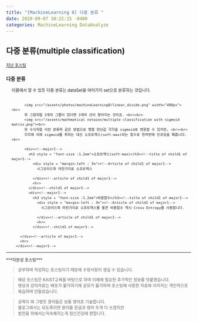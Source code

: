 ```yaml
---
title: "[MachineLearning 8] 다중 분류 "
date: 2020-09-07 10:22:15 -0400
categories: MachineLearning DataAnalyze
---
```

## 다중 분류(multiple classification)

<div style = "font-size : 0.8em"><!--biggest-->
  <a href="https://can019.github.io/machinelearning/dataanalyze/MachineLearning-AI-7/">지난 포스팅</a>
  <div><!--main-->
    <div><!--major1-->
      <h3 style = "font-size :1.2em">다중 분류</h3><!--title of major1-->
        <div style = "margin-left : 3%"><!--Article of major1-->
          이름에서 알 수 있듯 다중 분류는 dataSet을 여러가지 set으로 분류하는 것입니다. <br><br>

          <img src="/assets/photos/machineLearning8/linear_divide.png" width="400px"> <br>
          위 그림처럼 3개의 그룹이 있다면 3개의 선이 찾아지는 것이죠. <br><br>
          <img src="/assets/mathmatical notaion/multiple classification with sigmoid matrix.png"><br>
          위 수식처럼 이진 분류와 같은 방법으로 행렬 연산값 각각을 sigmoid로 변환할 수 있지만, <br><br>
          각각에 식에 sigmoid를 취하는 대신 소프트맥스(soft-max)라는 함수로 한꺼번에 인코딩을 해줍니다. <br>

          <div><!--major1-->
            <h3 style = "font-size :1.2em">소프트맥스(soft-max)</h3><!--title of child1 of major1-->
              <div style = "margin-left : 3%"><!--Article of child1 of major1-->
                시그모이드와 마찬가지로 소프트맥스

              </div><!--article of child1 of major1-->
              <hr>
            </div><!--child1 of major1-->
            <div><!--major1-->
              <h3 style = "font-size :1.2em">비용함수</h3><!--title of child1 of major1-->
                <div style = "margin-left : 3%"><!--Article of child1 of major1-->
                  시그모이드와 마찬가지로 소프트맥스를 통한 비용함수 역시 Cross Entropy를 사용합니다.

                </div><!--article of child1 of major1-->
                <hr>
              </div><!--child1 of major1-->

        </div><!--article of major1-->
        <hr>
      </div><!--major1-->
  </div><!--main-->

  <hr>
  ***미완성 포스팅*** <br>
  <div><!--<blockquote-->
    <blockquote>
      공부하며 작성하는 포스팅이기 때문에 수정사항이 생길 수 있습니다.
    </blockquote>
    <blockquote>
      해당 포스팅은 KAIST교육을 바탕으로 하며 이해에 필요한 추가적인 정보를 덧붙였습니다.<br/>
      영상과 강의자료는 배포가 불가하기에 공유가 불가하며 포스팅에 사용한 자료와 이미지는 개인적으로 복습하며 만들었습니다.
    </blockquote>
  	<blockquote>
      공학이 뭐 그렇듯 용어들은 보통 영어로 기술합니다.<br/>
   	  블로그에서는 되도록이면 용어를 한글과 영어 두개 다 쓰겠지만<br/>
   	  발전을 위해서는익숙해지는게 정신건강에 편합니다.
    </blockquote>
  </div><!--<blockquote-->
</div><!--biggest-->
